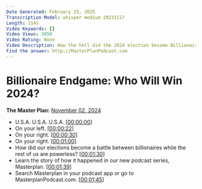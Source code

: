 ```yaml
---
Date Generated: February 15, 2025
Transcription Model: whisper medium 20231117
Length: 114s
Video Keywords: []
Video Views: 3850
Video Rating: None
Video Description: How the hell did the 2024 election become Billionaire Avengers? 
Find the answer: http://MasterPlanPodcast.com
---
```


# Billionaire Endgame: Who Will Win 2024?
**The Master Plan:** [November 02, 2024](https://www.youtube.com/watch?v=YYka-JNl5bs)
*  U.S.A. U.S.A. U.S.A. [[00:00:00](https://www.youtube.com/watch?v=YYka-JNl5bs&t=0.0s)]
*  On your left. [[00:00:22](https://www.youtube.com/watch?v=YYka-JNl5bs&t=22.0s)]
*  On your right. [[00:00:30](https://www.youtube.com/watch?v=YYka-JNl5bs&t=30.0s)]
*  On your right. [[00:01:00](https://www.youtube.com/watch?v=YYka-JNl5bs&t=60.0s)]
*  How did our elections become a battle between billionaires while the rest of us are powerless? [[00:01:30](https://www.youtube.com/watch?v=YYka-JNl5bs&t=90.0s)]
*  Learn the story of how it happened in our new podcast series, Masterplan. [[00:01:39](https://www.youtube.com/watch?v=YYka-JNl5bs&t=99.0s)]
*  Search Masterplan in your podcast app or go to MasterplanPodcast.com. [[00:01:45](https://www.youtube.com/watch?v=YYka-JNl5bs&t=105.0s)]
